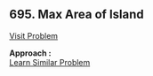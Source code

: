## 695. Max Area of Island

[Visit Problem](https://leetcode.com/problems/max-area-of-island/description/)

**Approach :**<br>
[Learn Similar Problem](https://www.youtube.com/watch?v=muncqlKJrH0&list=PLgUwDviBIf0oE3gA41TKO2H5bHpPd7fzn&index=8)
